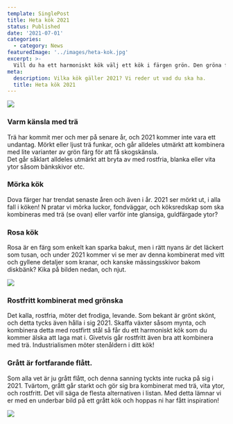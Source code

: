 ```yaml
---
template: SinglePost
title: Heta kök 2021
status: Published
date: '2021-07-01'
categories:
  - category: News
featuredImage: '../images/heta-kok.jpg'
excerpt: >-
  Vill du ha ett harmoniskt kök välj ett kök i färgen grön. Den gröna färgen står för balans och stabilitet. Naturfärger är trendigt nu och grönt är verkligen förknippat med natur. Det finns mängder av olika gröna nyanser att välja på som allt från mossgrön till lindblomsgrön, eller pastellgrönt. Kombinationerna av hur man använder den gröna färgen kan göras i mängder av olika variationer.
meta:
  description: Vilka kök gäller 2021? Vi reder ut vad du ska ha.
  title: Heta kök 2021
---
```


![](/images/heta-kok.jpg)

### Varm känsla med trä
Trä har kommit mer och mer på senare år, och 2021 kommer inte vara ett undantag. Mörkt eller ljust trä funkar, och går alldeles utmärkt att kombinera med lite varianter av grön färg för att få skogskänsla.  
Det går såklart alldeles utmärkt att bryta av med rostfria, blanka eller vita ytor såsom bänkskivor etc.

### Mörka kök
Dova färger har trendat senaste åren och även i år. 2021 ser mörkt ut, i alla fall i köken!
N pratar vi mörka luckor, fondväggar, och köksredskap som ska kombineras med trä (se ovan) eller varför inte glansiga, guldfärgade ytor?

### Rosa kök
Rosa är en färg som enkelt kan sparka bakut, men i rätt nyans är det läckert som tusan, och under 2021 kommer vi se mer av denna kombinerat med vitt och gyllene detaljer som kranar, och kanske mässingsskivor bakom diskbänk? Kika på bilden nedan, och njut.

![](/images/rosa-kok.webp)

### Rostfritt kombinerat med grönska
Det kalla, rostfria, möter det frodiga, levande. Som bekant är grönt skönt, och detta tycks även hålla i sig 2021. Skaffa växter såsom mynta, och kombinera detta med rostfirtt stål så får du ett harmoniskt kök som du kommer älska att laga mat i. Givetvis går rostfritt även bra att kombinera med trä. 
Industrialismen möter stenåldern i ditt kök!

### Grått är fortfarande flått.

Som alla vet är ju grått flått, och denna sanning tyckts inte rucka på sig i 2021. Tvärtom, grått går starkt och gör sig bra kombinerat med trä, vita ytor, och rostfritt. Det vill säga de flesta alternativen i listan. Med detta lämnar vi er med en underbar bild på ett grått kök och hoppas ni har fått inspiration!

![](/images/gratt-kok.webp)